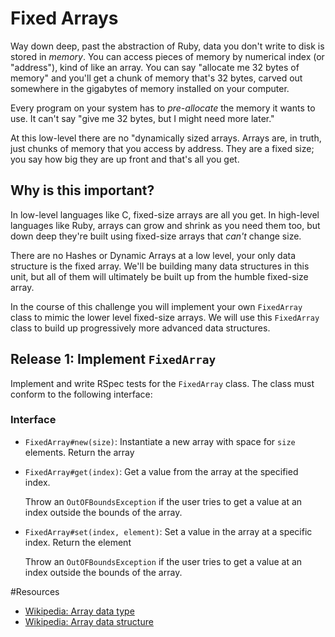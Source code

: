 # Fixed Arrays

Way down deep, past the abstraction of Ruby, data you don't write to disk is stored in _memory_. You can access pieces of memory by numerical index (or "address"), kind of like an array. You can say "allocate me 32 bytes of memory" and you'll get a chunk of memory that's 32 bytes, carved out somewhere in the gigabytes of memory installed on your computer.

Every program on your system has to _pre-allocate_ the memory it wants to use. It can't say "give me 32 bytes, but I might need more later."

At this low-level there are no "dynamically sized arrays. Arrays are, in truth, just chunks of memory that you access by address. They are a fixed size; you say how big they are up front and that's all you get.

## Why is this important?

In low-level languages like C, fixed-size arrays are all you get. In high-level languages like Ruby, arrays can grow and shrink as you need them too, but down deep they're built using fixed-size arrays that _can't_ change size.

There are no Hashes or Dynamic Arrays at a low level, your only data structure is the fixed array. We'll be building many data structures in this unit, but all of them will ultimately be built up from the humble fixed-size array.

In the course of this challenge you will implement your own `FixedArray` class to mimic the lower level fixed-size arrays. We will use this `FixedArray` class to build up progressively more advanced data structures.

## Release 1: Implement `FixedArray`

Implement and write RSpec tests for the `FixedArray` class. The class must conform to the following interface:

### Interface
- `FixedArray#new(size)`: Instantiate a new array with space for `size` elements. Return the array
- `FixedArray#get(index)`: Get a value from the array at the specified index.

  Throw an `OutOFBoundsException` if the user tries to get a value at an index outside the bounds of the array.
- `FixedArray#set(index, element)`: Set a value in the array at a specific index. Return the element

  Throw an `OutOFBoundsException` if the user tries to get a value at an index outside the bounds of the array.

#Resources

* [Wikipedia: Array data type](http://en.wikipedia.org/wiki/Array_data_type#Abstract_arrays)
* [Wikipedia: Array data structure](http://en.wikipedia.org/wiki/Array_data_structure)
